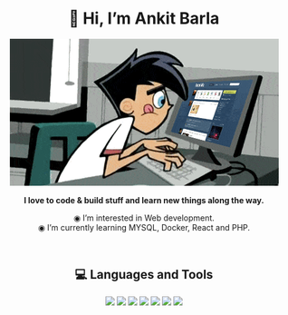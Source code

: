 <h1 align="center">👋 Hi, I’m Ankit Barla</h1>

<p align="center">
<img src="https://raw.githubusercontent.com/barla-x88/barla-x88/main/anigif.gif"></p>
<p align="center">
<b>I love to code & build stuff and learn new things along the way.</b>
</p>

<p align="center">
◉ I’m interested in Web development.<br>
◉ I’m currently learning MYSQL, Docker, React and PHP.
</p>
<br>

<h2 align="center">💻 Languages and Tools</h1>
<!-- https://devicon.dev/ -->
<p align="center">
<img src="https://cdn.jsdelivr.net/gh/devicons/devicon/icons/debian/debian-original.svg" width="40px"/>
<img src="https://cdn.jsdelivr.net/gh/devicons/devicon/icons/vscode/vscode-original-wordmark.svg" width="40px"/>
<img src="https://cdn.jsdelivr.net/gh/devicons/devicon/icons/google/google-original-wordmark.svg" width="40px"//>
<img src="https://cdn.jsdelivr.net/gh/devicons/devicon/icons/bash/bash-original.svg" width="40px"/>
<img src="https://cdn.jsdelivr.net/gh/devicons/devicon/icons/html5/html5-original-wordmark.svg" width="40px"/>
<img src="https://cdn.jsdelivr.net/gh/devicons/devicon/icons/css3/css3-original-wordmark.svg" width="40px"/>
<img src="https://cdn.jsdelivr.net/gh/devicons/devicon/icons/javascript/javascript-original.svg" width="40px"/>
</p>
